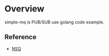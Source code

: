 # Overview

simple-mq is PUB/SUB use golang code example.

## Reference
- [NSQ](https://github.com/nsqio/nsq)


